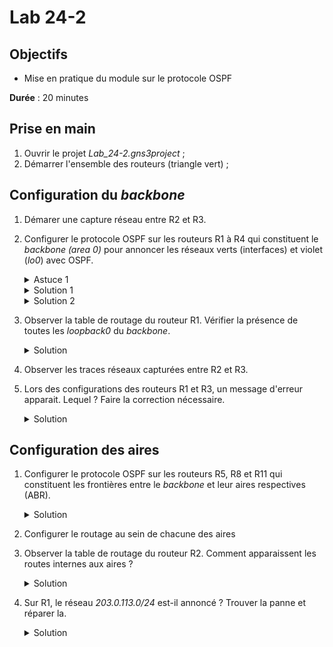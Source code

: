 Lab 24-2
===

## Objectifs
* Mise en pratique du module sur le protocole OSPF

**Durée** : 20 minutes

## Prise en main
1. Ouvrir le projet _Lab_24-2.gns3project_ ;
3. Démarrer l'ensemble des routeurs (triangle vert) ;

## Configuration du _backbone_
1. Démarer une capture réseau entre R2 et R3.
2. Configurer le protocole OSPF sur les routeurs R1 à R4 qui constituent le _backbone (area 0)_  pour annoncer les réseaux verts (interfaces) et violet (_lo0_) avec OSPF.
    <details>
    <summary>Astuce 1</summary>

    <ul>
      <li>Pour appliquer une même configuration sur plusieurs interfaces dont la numérotation est continue entre <em>n</em> et <em>p</em>, il est possible de sélectionner l'ensemble de ces interfaces avec la commande <em>interface range e 1/n - p</em>.</li>
    </ul>
    </details>
    <details>
    <summary>Solution 1</summary>

    <pre>
    Sur R4 :

    R4(config)# router ospf 1
    R4(config-router)# router-id 172.20.0.4
    R4(config-router)# network 10.0.0.8 0.0.0.1 area 0
    R4(config-router)# network 10.0.0.12 0.0.0.1 area 0
    R4(config-router)# network 10.0.0.18 0.0.0.1 area 0
    R4(config-router)# network 10.0.0.20 0.0.0.1 area 0
    R4(config-router)# networ 172.20.0.4 0.0.0.0 area 0
    </pre>
    </details>
    <details>
    <summary>Solution 2</summary>

    <pre>
    Sur R4 :

    R4(config)# interface range e 1/0 - 3
    R4(config-if-range)# ip ospf 1 area 0
    R4(config-if-range)# exit
    R4(config)# interface lo 0
    R4(config-if)# ip ospf 1 area 0
    R4(config-if-range)# exit
    R4(config)# router ospf 1
    R4(config-router)# router-id 172.20.0.4

    </pre>
    </details>

 3. Observer la table de routage du routeur R1. Vérifier la présence de toutes les _loopback0_ du _backbone_.
    <details>
    <summary>Solution</summary>

    <pre>
        172.20.0.0/32 is subnetted, 5 subnets
    C       172.20.0.1 is directly connected, Loopback0
    O       172.20.0.2 [110/11] via 10.0.0.1, 00:01:46, Ethernet1/0
    O       172.20.0.3 [110/21] via 10.0.0.5, 00:01:46, Ethernet1/2
                    [110/21] via 10.0.0.1, 00:01:46, Ethernet1/0
    O       172.20.0.4 [110/21] via 10.0.0.1, 00:01:46, Ethernet1/0
    O       172.20.0.5 [110/11] via 10.0.0.5, 00:01:46, Ethernet1/2
    </pre>
    </details>
4. Observer les traces réseaux capturées entre R2 et R3.

5. Lors des configurations des routeurs R1 et R3, un message d'erreur apparait. Lequel ? Faire la correction nécessaire.
    <details>
      <summary>Solution</summary>

      Le message suivant apparaît :
      <pre>
      [...]%IP-4-DUPADDR: Duplicate address 10.0.0.2 on Ethernet1/0,[...]
      </pre>
      Il y a une erreur de configuration : la même IP 10.0.0.2 a été renseignée l'interface de deux routeurs adjacents (R1 et R3).
      Pour corriger, il faut, sur R3, exécuter la commande suivante :
      <pre>
      R3(config)# interface e 1/0
      R3(config-if)# ip add 10.0.0.3 255.255.255.254
      </pre>
    </details>
## Configuration des aires
1. Configurer le protocole OSPF sur les routeurs R5, R8 et R11 qui constituent les frontières entre le _backbone_ et leur aires respectives (ABR).
    <details>
    <summary>Solution</summary>

    <pre>
    Sur R5 :

    R4(config)# interface range e 1/2 - 3
    R4(config-if-range)# ip ospf 1 area 0
    R4(config-if-range)# exit
    R4(config)# interface range e 1/0 - 1
    R4(config-if-range)# ip ospf 1 area 1
    R4(config-if-range)# exit
    R4(config)# router ospf 1
    R4(config-router)# router-id 172.20.0.5
    </pre>
    </details>
2. Configurer le routage au sein de chacune des aires
3. Observer la table de routage du routeur R2. Comment apparaissent les routes internes aux aires ?
    <details>
    <summary>Solution</summary>

    Elles apparaissent préfixée par <em>O IA</em>.
    <pre>
    O IA    10.0.1.2 [110/20] via 10.0.0.15, 00:00:00, Ethernet1/3
    O IA    10.0.1.0 [110/20] via 10.0.0.15, 00:00:00, Ethernet1/3      
    </pre>
    </details>

4. Sur R1, le réseau _203.0.113.0/24_ est-il annoncé ? Trouver la panne et réparer la.
    <details>
    <summary>Solution</summary>

    Les interfaces physiques du routeur sont <em>shutdown</em>.
    <pre>
    R12(config)# interface range e 1/0 - 1
    R12(config-if-range)# no shutdown
    </pre>
    </details>